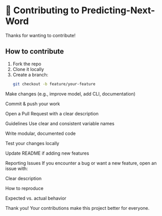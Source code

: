 # 🤝 Contributing to Predicting-Next-Word

Thanks for wanting to contribute!

## How to contribute

1. Fork the repo  
2. Clone it locally  
3. Create a branch:
   ```bash
   git checkout -b feature/your-feature
Make changes (e.g., improve model, add CLI, documentation)

Commit & push your work

Open a Pull Request with a clear description

Guidelines
Use clear and consistent variable names

Write modular, documented code

Test your changes locally

Update README if adding new features

Reporting Issues
If you encounter a bug or want a new feature, open an issue with:

Clear description

How to reproduce

Expected vs. actual behavior

Thank you!
Your contributions make this project better for everyone.
